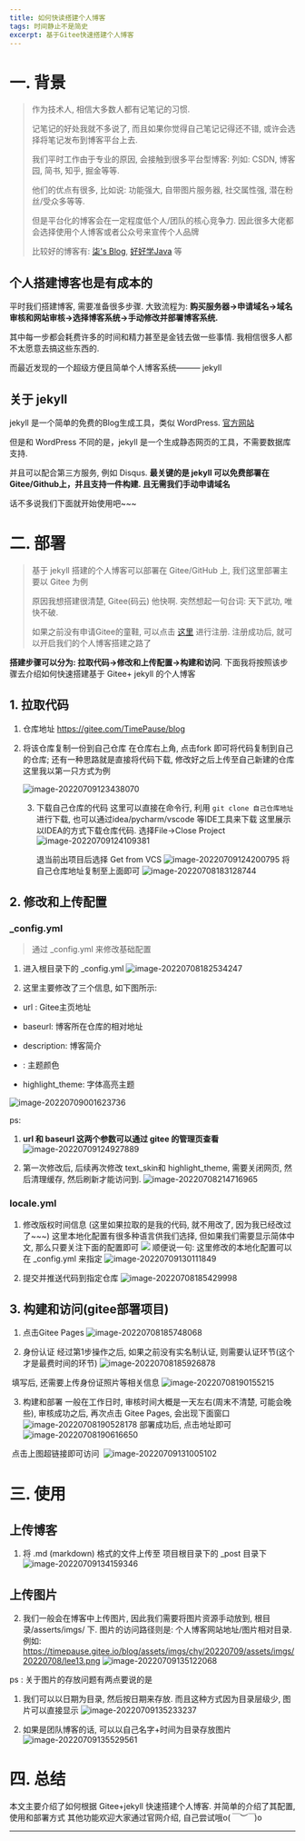 ```yaml
---
title: 如何快读搭建个人博客
tags: 时间静止不是简史
excerpt: 基于Gitee快速搭建个人博客
---
```



# 一. 背景

> 作为技术人, 相信大多数人都有记笔记的习惯.
>
> 记笔记的好处我就不多说了, 而且如果你觉得自己笔记记得还不错, 或许会选择将笔记发布到博客平台上去.
>
> 我们平时工作由于专业的原因, 会接触到很多平台型博客: 列如: CSDN, 博客园, 简书, 知乎, 掘金等等.
>
> 他们的优点有很多, 比如说:  功能强大, 自带图片服务器, 社交属性强, 潜在粉丝/受众多等等.
>
> 但是平台化的博客会在一定程度低个人/团队的核心竞争力. 因此很多大佬都会选择使用个人博客或者公众号来宣传个人品牌
>
> 比较好的博客有: [柒's Blog](https://blog.52itstyle.vip/), [好好学Java](http://blog.ouyangsihai.cn/) 等



## 个人搭建博客也是有成本的

平时我们搭建博客, 需要准备很多步骤. 大致流程为: **购买服务器->申请域名->域名审核和网站审核->选择博客系统->手动修改并部署博客系统.**

其中每一步都会耗费许多的时间和精力甚至是金钱去做一些事情. 我相信很多人都不太愿意去搞这些东西的.

而最近发现的一个超级方便且简单个人博客系统——— jekyll



## 关于 jekyll

jekyll 是一个简单的免费的Blog生成工具，类似 WordPress. [官方网站](https://www.jekyll.com.cn/)

但是和 WordPress 不同的是，jekyll 是一个生成静态网页的工具，不需要数据库支持.

并且可以配合第三方服务, 例如 Disqus. **最关键的是 jekyll 可以免费部署在 Gitee/Github上，并且支持一件构建. 且无需我们手动申请域名**

话不多说我们下面就开始使用吧~~~



# 二. 部署

> 基于 jekyll 搭建的个人博客可以部署在 Gitee/GitHub 上, 我们这里部署主要以 Gitee 为例
>
> 原因我想搭建很清楚, Gitee(码云) 他快啊. 突然想起一句台词: 天下武功, 唯快不破.
>
> 如果之前没有申请Gitee的童鞋, 可以点击 [这里](https://gitee.com/) 进行注册. 注册成功后, 就可以开启我们的个人博客搭建之路了



**搭建步骤可以分为:  拉取代码->修改和上传配置->构建和访问**. 下面我将按照该步骤去介绍如何快速搭建基于 Gitee+ jekyll 的个人博客



## 1. 拉取代码



1. 仓库地址  https://gitee.com/TimePause/blog

2. 将该仓库复制一份到自己仓库
   在仓库右上角, 点击fork 即可将代码复制到自己的仓库;  还有一种思路就是直接将代码下载, 修改好之后上传至自己新建的仓库
   这里我以第一只方式为例

   ![image-20220709123438070](https://timepause.gitee.io/blog/assets/imgs/chy/20220709/image-20220709123438070.png)



   3. 下载自己仓库的代码
      这里可以直接在命令行, 利用 `git clone 自己仓库地址`进行下载, 也可以通过idea/pycharm/vscode 等IDE工具来下载
      这里展示以IDEA的方式下载仓库代码. 选择File->Close Project
      ![image-20220709124109381](https://timepause.gitee.io/blog/assets/imgs/chy/20220709/image-20220709124109381.png)

      退当前出项目后选择 Get from VCS
      ![image-20220709124200795](https://timepause.gitee.io/blog/assets/imgs/chy/20220709/image-20220709124200795.png)
      将自己仓库地址复制至上面即可
      ![image-20220708183128744](https://timepause.gitee.io/blog/assets/imgs/chy/20220709/image-20220708183128744.png)





## 2. 修改和上传配置

### _config.yml

> 通过 _config.yml 来修改基础配置



1.  进入根目录下的 _config.yml
   ![image-20220708182534247](https://timepause.gitee.io/blog/assets/imgs/chy/20220709/image-20220708182534247.png)



2. 这里主要修改了三个信息, 如下图所示:

- url : Gitee主页地址
- baseurl:  博客所在仓库的相对地址

- description: 博客简介
- : 主题颜色
- highlight_theme: 字体高亮主题

![image-20220709001623736](https://timepause.gitee.io/blog/assets/imgs/chy/20220709/image-20220709001623736.png)



ps:

1. **url 和 baseurl 这两个参数可以通过 gitee 的管理页查看**
   ![image-20220709124927889](https://timepause.gitee.io/blog/assets/imgs/chy/20220709/image-20220709124927889.png)

2. 第一次修改后, 后续再次修改 text_skin和 highlight_theme, 需要关闭网页, 然后清理缓存, 然后刷新才能访问到.
   ![image-20220708214716965](https://timepause.gitee.io/blog/assets/imgs/chy/20220709/image-20220708214716965.png)

### locale.yml

1. 修改版权时间信息  (这里如果拉取的是我的代码, 就不用改了, 因为我已经改过了~~~)
   这里本地化配置有很多种语言供我们选择, 但如果我们需要显示简体中文, 那么只要关注下面的配置即可
   ![ ](https://timepause.gitee.io/blog/assets/imgs/chy/20220709/image-20220708184905628.png)
   顺便说一句: 这里修改的本地化配置可以在  _config.yml 来指定
   ![image-20220709130111849](https://timepause.gitee.io/blog/assets/imgs/chy/20220709/image-20220709130111849.png)



2. 提交并推送代码到指定仓库
   ![image-20220708185429998](https://timepause.gitee.io/blog/assets/imgs/chy/20220709/image-20220708185429998.png)



## 3. 构建和访问(gitee部署项目)

1. 点击Gitee Pages
   ![image-20220708185748068](https://timepause.gitee.io/blog/assets/imgs/chy/20220709/image-20220708185748068.png)



2. 身份认证
   经过第1步操作之后, 如果之前没有实名制认证, 则需要认证环节(这个才是最费时间的环节)
   ![image-20220708185926878](https://timepause.gitee.io/blog/assets/imgs/chy/20220709/image-20220708185926878.png)

​		填写后, 还需要上传身份证照片等相关信息
![image-20220708190155215](https://timepause.gitee.io/blog/assets/imgs/chy/20220709/image-20220708190155215.png)

3. 构建和部署
   一般在工作日时, 审核时间大概是一天左右(周末不清楚, 可能会晚些), 审核成功之后, 再次点击 Gitee Pages, 会出现下面窗口
   		![image-20220708190528178](https://timepause.gitee.io/blog/assets/imgs/chy/20220709/image-20220708190528178.png)		部署成功后, 点击地址即可
   ![image-20220708190616650](https://timepause.gitee.io/blog/assets/imgs/chy/20220709/image-20220708190616650.png)

​			点击上图超链接即可访问
​			![image-20220709131005102](https://timepause.gitee.io/blog/assets/imgs/chy/20220709/image-20220709131005102.png)

# 三. 使用

## 上传博客

1. 将 .md (markdown) 格式的文件上传至 项目根目录下的 _post 目录下
   ![image-20220709134159346](https://timepause.gitee.io/blog/assets/imgs/chy/20220709/image-20220709134159346.png)



## 上传图片

2.  我们一般会在博客中上传图片, 因此我们需要将图片资源手动放到, 根目录/asserts/imgs/ 下.
   图片的访问路径则是: 个人博客网站地址/图片相对目录. 例如: https://timepause.gitee.io/blog/assets/imgs/chy/20220709/assets/imgs/20220708/lee13.png
   ![image-20220709135122068](https://timepause.gitee.io/blog/assets/imgs/chy/20220709/image-20220709135122068.png)



ps : 关于图片的存放问题有两点要说的是

1. 我们可以以日期为目录, 然后按日期来存放. 而且这种方式因为目录层级少, 图片可以直接显示
   ![image-20220709135233237](https://timepause.gitee.io/blog/assets/imgs/chy/20220709/image-20220709135233237.png)

2. 如果是团队博客的话, 可以以自己名字+时间为目录存放图片
   ![image-20220709135529561](https://timepause.gitee.io/blog/assets/imgs/chy/20220709/image-20220709135529561.png)



# 四. 总结

本文主要介绍了如何根据 Gitee+jekyll 快速搭建个人博客. 并简单的介绍了其配置, 使用和部署方式
其他功能欢迎大家通过官网介绍, 自己尝试哦o(*￣︶￣*)o

---

